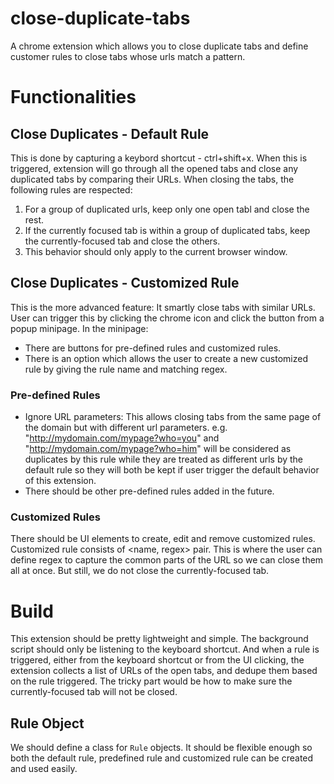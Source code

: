 # close-duplicate-tabs
A chrome extension which allows you to close duplicate tabs and define customer rules to close tabs whose urls match a pattern.

# Functionalities

## Close Duplicates - Default Rule
This is done by capturing a keybord shortcut - ctrl+shift+x. When this is triggered, extension will go through all the opened tabs and close any duplicated tabs by comparing their URLs. When closing the tabs, the following rules are respected:

1. For a group of duplicated urls, keep only one open tabl and close the rest.
2. If the currently focused tab is within a group of duplicated tabs, keep the currently-focused tab and close the others.
3. This behavior should only apply to the current browser window.

## Close Duplicates - Customized Rule
This is the more advanced feature: It smartly close tabs with similar URLs. User can trigger this by clicking the chrome icon and click the button from a popup minipage. In the minipage:

- There are buttons for pre-defined rules and customized rules.
- There is an option which allows the user to create a new customized rule by giving the rule name and matching regex.

### Pre-defined Rules

- Ignore URL parameters: This allows closing tabs from the same page of the domain but with different url parameters. e.g. "http://mydomain.com/mypage?who=you" and "http://mydomain.com/mypage?who=him" will be considered as duplicates by this rule while they are treated as different urls by the default rule so they will both be kept if user trigger the default behavior of this extension.
- There should be other pre-defined rules added in the future.

### Customized Rules

There should be UI elements to create, edit and remove customized rules. Customized rule consists of <name, regex> pair. This is where the user can define regex to capture the common parts of the URL so we can close them all at once. But still, we do not close the currently-focused tab.

# Build
This extension should be pretty lightweight and simple. The background script should only be listening to the keyboard shortcut. And when a rule is triggered, either from the keyboard shortcut or from the UI clicking, the extension collects a list of URLs of the open tabs, and dedupe them based on the rule triggered. The tricky part would be how to make sure the currently-focused tab will not be closed.

## Rule Object
We should define a class for `Rule` objects. It should be flexible enough so both the default rule, predefined rule and customized rule can be created and used easily.
